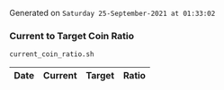Generated on `Saturday 25-September-2021 at 01:33:02`

### Current to Target Coin Ratio
`current_coin_ratio.sh`

Date|Current|Target|Ratio
---|---|---|---
